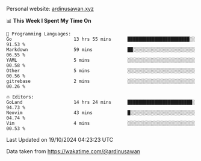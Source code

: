 Personal website: [ardinusawan.xyz](https://ardinusawan.xyz)

<!--START_SECTION:waka-->
📊 **This Week I Spent My Time On** 

```text
💬 Programming Languages: 
Go                       13 hrs 55 mins      ███████████████████████░░   91.53 % 
Markdown                 59 mins             ██░░░░░░░░░░░░░░░░░░░░░░░   06.55 % 
YAML                     5 mins              ░░░░░░░░░░░░░░░░░░░░░░░░░   00.58 % 
Other                    5 mins              ░░░░░░░░░░░░░░░░░░░░░░░░░   00.56 % 
gitrebase                2 mins              ░░░░░░░░░░░░░░░░░░░░░░░░░   00.26 % 

🔥 Editors: 
GoLand                   14 hrs 24 mins      ████████████████████████░   94.73 % 
Neovim                   43 mins             █░░░░░░░░░░░░░░░░░░░░░░░░   04.74 % 
Vim                      4 mins              ░░░░░░░░░░░░░░░░░░░░░░░░░   00.53 % 
```


 Last Updated on 19/10/2024 04:23:23 UTC
<!--END_SECTION:waka-->
Data taken from https://wakatime.com/@ardinusawan
